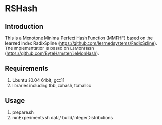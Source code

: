 # RSHash

## Introduction

This is a Monotone Minimal Perfect Hash Function (MMPHF) based on the learned index RadixSpline (https://github.com/learnedsystems/RadixSpline). The implementation is based on LeMonHash (https://github.com/ByteHamster/LeMonHash).

## Requirements

1. Ubuntu 20.04 64bit, gcc11
2. libraries including tbb, xxhash, tcmalloc

## Usage

1. prepare.sh
2. runExperiments.sh data/ build/integerDistributions
